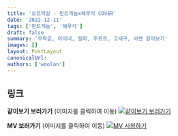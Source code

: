 ```yaml
---
title: '오르막길 - 뢴트게늄x해루석 COVER'
date: '2022-12-11'
tags: ['뢴트게늄', '해루석']
draft: false
summary: '우왁굳, 아이네, 릴파, 주르르, 고세구, 비챤 같이보기'
images: []
layout: PostLayout
canonicalUrl:
authors: ['woolan']
---
```


## 링크

**같이보기 보러가기** (이미지를 클릭하여 이동)
[![같이보기 보러가기](../static/images/logo.png)](https://cafe.naver.com/steamindiegame/8847939)

**MV 보러가기** (이미지를 클릭하여 이동)
[![MV 시청하기](https://i.ytimg.com/vi/sVydSseSOCQ/maxresdefault.jpg)](https://youtu.be/sVydSseSOCQ)
